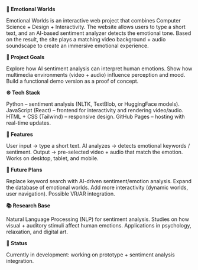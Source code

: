 **🌊 Emotional Worlds**

Emotional Worlds is an interactive web project that combines Computer Science + Design + Interactivity.
The website allows users to type a short text, and an AI-based sentiment analyzer detects the emotional tone.
Based on the result, the site plays a matching video background + audio soundscape to create an immersive emotional experience.


**🎯 Project Goals**

Explore how AI sentiment analysis can interpret human emotions.
Show how multimedia environments (video + audio) influence perception and mood.
Build a functional demo version as a proof of concept.

**⚙️ Tech Stack**

Python – sentiment analysis (NLTK, TextBlob, or HuggingFace models).
JavaScript (React) – frontend for interactivity and rendering video/audio.
HTML + CSS (Tailwind) – responsive design.
GitHub Pages – hosting with real-time updates.

**🚀 Features**

User input → type a short text.
AI analyzes → detects emotional keywords / sentiment.
Output → pre-selected video + audio that match the emotion.
Works on desktop, tablet, and mobile.

**🔮 Future Plans**

Replace keyword search with AI-driven sentiment/emotion analysis.
Expand the database of emotional worlds.
Add more interactivity (dynamic worlds, user navigation).
Possible VR/AR integration.

**📚 Research Base**

Natural Language Processing (NLP) for sentiment analysis.
Studies on how visual + auditory stimuli affect human emotions.
Applications in psychology, relaxation, and digital art.

**📝 Status**

Currently in development: working on prototype + sentiment analysis integration.
